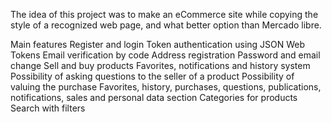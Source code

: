 The idea of this project was to make an eCommerce site while copying the style of a recognized web page, and what better option than Mercado libre.

Main features
Register and login
Token authentication using JSON Web Tokens
Email verification by code
Address registration
Password and email change
Sell and buy products
Favorites, notifications and history system
Possibility of asking questions to the seller of a product
Possibility of valuing the purchase
Favorites, history, purchases, questions, publications, notifications, sales and personal data section
Categories for products
Search with filters
